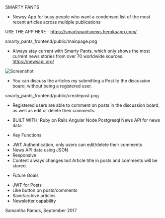 SMARTY PANTS

* Newsy App for busy people who want a condensed list of the most recent articles across multiple publications

USE THE APP HERE - https://smartypantsnews.herokuapp.com/

smarty_pants_frontend/public/mainpage.png

* Always stay current with Smarty Pants, which only shows the most current news stories from over 70 worldwide sources.
https://newsapi.org/

![Screenshot](smarty_pants_frontend/public/about.png)

* You can discuss the articles my submitting a Post to the discussion board, without being a registered user.

smarty_pants_frontend/public/createpost.png

* Registered users are able to comment on posts in the discussion board, as well as edit or delete their comments.

* BUILT WITH:
Ruby on Rails
Angular
Node
Postgresql
News API for news data

* Key Functions
 - JWT Authentication, only users can edit/delete their comments
 - News API data using JSON
 - Responsive
 - Content always changes but Article title in posts and comments will be stored.

 * Future Goals
 - JWT for Posts
 - Like button on posts/comments
 - Save/archive articles
 - Newsletter capability

 Samantha Ramos, September 2017
